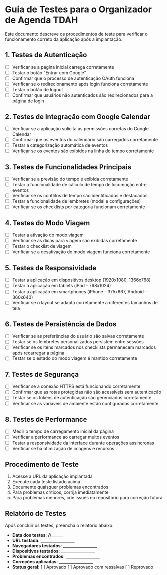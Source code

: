 # Guia de Testes para o Organizador de Agenda TDAH

Este documento descreve os procedimentos de teste para verificar o funcionamento correto da aplicação após a implantação.

## 1. Testes de Autenticação

- [ ] Verificar se a página inicial carrega corretamente
- [ ] Testar o botão "Entrar com Google"
- [ ] Confirmar que o processo de autenticação OAuth funciona
- [ ] Verificar se o redirecionamento após login funciona corretamente
- [ ] Testar o botão de logout
- [ ] Confirmar que usuários não autenticados são redirecionados para a página de login

## 2. Testes de Integração com Google Calendar

- [ ] Verificar se a aplicação solicita as permissões corretas do Google Calendar
- [ ] Confirmar que os eventos do calendário são carregados corretamente
- [ ] Testar a categorização automática de eventos
- [ ] Verificar se os eventos são exibidos na linha do tempo corretamente

## 3. Testes de Funcionalidades Principais

- [ ] Verificar se a previsão do tempo é exibida corretamente
- [ ] Testar a funcionalidade de cálculo de tempo de locomoção entre eventos
- [ ] Verificar se os conflitos de tempo são identificados e destacados
- [ ] Testar a funcionalidade de lembretes (modal e configurações)
- [ ] Verificar se os checklists por categoria funcionam corretamente

## 4. Testes do Modo Viagem

- [ ] Testar a ativação do modo viagem
- [ ] Verificar se as dicas para viagem são exibidas corretamente
- [ ] Testar o checklist de viagem
- [ ] Verificar se a desativação do modo viagem funciona corretamente

## 5. Testes de Responsividade

- [ ] Testar a aplicação em dispositivos desktop (1920x1080, 1366x768)
- [ ] Testar a aplicação em tablets (iPad - 768x1024)
- [ ] Testar a aplicação em smartphones (iPhone - 375x667, Android - 360x640)
- [ ] Verificar se o layout se adapta corretamente a diferentes tamanhos de tela

## 6. Testes de Persistência de Dados

- [ ] Verificar se as preferências do usuário são salvas corretamente
- [ ] Testar se os lembretes personalizados persistem entre sessões
- [ ] Verificar se os itens marcados nos checklists permanecem marcados após recarregar a página
- [ ] Testar se o estado do modo viagem é mantido corretamente

## 7. Testes de Segurança

- [ ] Verificar se a conexão HTTPS está funcionando corretamente
- [ ] Confirmar que as rotas protegidas não são acessíveis sem autenticação
- [ ] Testar se os tokens de autenticação são gerenciados corretamente
- [ ] Verificar se as variáveis de ambiente estão configuradas corretamente

## 8. Testes de Performance

- [ ] Medir o tempo de carregamento inicial da página
- [ ] Verificar a performance ao carregar muitos eventos
- [ ] Testar a responsividade da interface durante operações assíncronas
- [ ] Verificar se há otimização de imagens e recursos

## Procedimento de Teste

1. Acesse a URL da aplicação implantada
2. Execute cada teste listado acima
3. Documente quaisquer problemas encontrados
4. Para problemas críticos, corrija imediatamente
5. Para problemas menores, crie issues no repositório para correção futura

## Relatório de Testes

Após concluir os testes, preencha o relatório abaixo:

- **Data dos testes**: ___/___/______
- **URL testada**: _________________
- **Navegadores testados**: _________________
- **Dispositivos testados**: _________________
- **Problemas encontrados**: _________________
- **Correções aplicadas**: _________________
- **Status geral**: [ ] Aprovado [ ] Aprovado com ressalvas [ ] Reprovado
